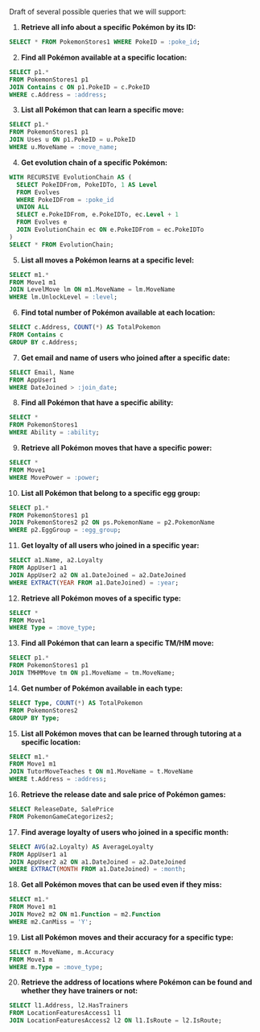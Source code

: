 Draft of several possible queries that we will support:

1. **Retrieve all info about a specific Pokémon by its ID:**

```sql
SELECT * FROM PokemonStores1 WHERE PokeID = :poke_id;
```

2. **Find all Pokémon available at a specific location:**

```sql
SELECT p1.* 
FROM PokemonStores1 p1
JOIN Contains c ON p1.PokeID = c.PokeID 
WHERE c.Address = :address;
```

3. **List all Pokémon that can learn a specific move:**

```sql
SELECT p1.* 
FROM PokemonStores1 p1
JOIN Uses u ON p1.PokeID = u.PokeID 
WHERE u.MoveName = :move_name;
```

4. **Get evolution chain of a specific Pokémon:**

```sql
WITH RECURSIVE EvolutionChain AS (
  SELECT PokeIDFrom, PokeIDTo, 1 AS Level
  FROM Evolves
  WHERE PokeIDFrom = :poke_id
  UNION ALL
  SELECT e.PokeIDFrom, e.PokeIDTo, ec.Level + 1
  FROM Evolves e
  JOIN EvolutionChain ec ON e.PokeIDFrom = ec.PokeIDTo
)
SELECT * FROM EvolutionChain;
```

5. **List all moves a Pokémon learns at a specific level:**

```sql
SELECT m1.*
FROM Move1 m1
JOIN LevelMove lm ON m1.MoveName = lm.MoveName
WHERE lm.UnlockLevel = :level;
```

6. **Find total number of Pokémon available at each location:**

```sql
SELECT c.Address, COUNT(*) AS TotalPokemon
FROM Contains c
GROUP BY c.Address;
```

7. **Get email and name of users who joined after a specific date:**

```sql
SELECT Email, Name
FROM AppUser1
WHERE DateJoined > :join_date;
```

8. **Find all Pokémon that have a specific ability:**

```sql
SELECT * 
FROM PokemonStores1
WHERE Ability = :ability;
```

9. **Retrieve all Pokémon moves that have a specific power:**

```sql
SELECT * 
FROM Move1
WHERE MovePower = :power;
```

10. **List all Pokémon that belong to a specific egg group:**

```sql
SELECT p1.* 
FROM PokemonStores1 p1
JOIN PokemonStores2 p2 ON ps.PokemonName = p2.PokemonName 
WHERE p2.EggGroup = :egg_group;
```

11. **Get loyalty of all users who joined in a specific year:**

```sql
SELECT a1.Name, a2.Loyalty
FROM AppUser1 a1
JOIN AppUser2 a2 ON a1.DateJoined = a2.DateJoined
WHERE EXTRACT(YEAR FROM a1.DateJoined) = :year;
```

12. **Retrieve all Pokémon moves of a specific type:**

```sql
SELECT * 
FROM Move1
WHERE Type = :move_type;
```

13. **Find all Pokémon that can learn a specific TM/HM move:**

```sql
SELECT p1.* 
FROM PokemonStores1 p1 
JOIN TMHMMove tm ON p1.MoveName = tm.MoveName;
```

14. **Get number of Pokémon available in each type:**

```sql
SELECT Type, COUNT(*) AS TotalPokemon
FROM PokemonStores2
GROUP BY Type;
```

15. **List all Pokémon moves that can be learned through tutoring at a specific location:**

```sql
SELECT m1.*
FROM Move1 m1
JOIN TutorMoveTeaches t ON m1.MoveName = t.MoveName
WHERE t.Address = :address;
```

16. **Retrieve the release date and sale price of Pokémon games:**

```sql
SELECT ReleaseDate, SalePrice
FROM PokemonGameCategorizes2;
```

17. **Find average loyalty of users who joined in a specific month:**

```sql
SELECT AVG(a2.Loyalty) AS AverageLoyalty
FROM AppUser1 a1
JOIN AppUser2 a2 ON a1.DateJoined = a2.DateJoined
WHERE EXTRACT(MONTH FROM a1.DateJoined) = :month;
```

18. **Get all Pokémon moves that can be used even if they miss:**

```sql
SELECT m1.*
FROM Move1 m1
JOIN Move2 m2 ON m1.Function = m2.Function
WHERE m2.CanMiss = 'Y';
```

19. **List all Pokémon moves and their accuracy for a specific type:**

```sql
SELECT m.MoveName, m.Accuracy
FROM Move1 m
WHERE m.Type = :move_type;
```

20. **Retrieve the address of locations where Pokémon can be found and whether they have trainers or not:**

```sql
SELECT l1.Address, l2.HasTrainers
FROM LocationFeaturesAccess1 l1
JOIN LocationFeaturesAccess2 l2 ON l1.IsRoute = l2.IsRoute;
```